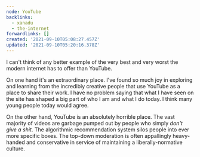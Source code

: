 ```yaml
---
node: YouTube
backlinks:
  - xanadu
  - the-internet
forwardlinks: []
created: '2021-09-10T05:08:27.457Z'
updated: '2021-09-10T05:20:16.378Z'
---
```

I can't think of any better example of the very best and very worst the modern internet has to offer than YouTube. 

On one hand it's an extraordinary place. I've found so much joy in exploring and learning from the incredibly creative people that use YouTube as a place to share their work. I have no problem saying that what I have seen on the site has shaped a big part of who I am and what I do today. I think many young people today would agree. 

On the other hand, YouTube is an absolutely horrible place. The vast majority of videos are garbage pumped out by people who simply *don't give a shit*. The algorithmic recommendation system silos people into ever more specific boxes. The top-down moderation is often appallingly heavy-handed and conservative in service of maintaining a liberally-normative culture. 
